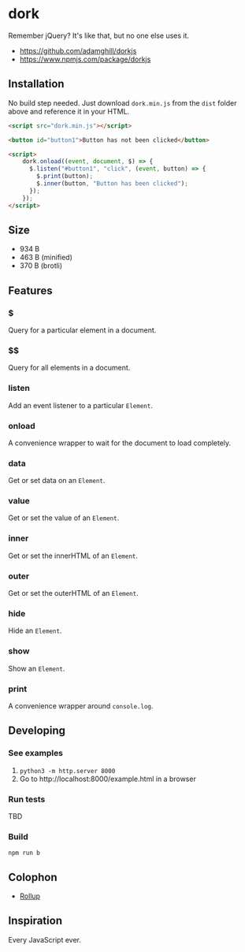 # dork

Remember jQuery? It's like that, but no one else uses it.

- https://github.com/adamghill/dorkjs
- https://www.npmjs.com/package/dorkjs

## Installation

No build step needed. Just download `dork.min.js` from the `dist` folder above and reference it in your HTML.

```html
<script src="dork.min.js"></script>

<button id="button1">Button has not been clicked</button>

<script>
    dork.onload((event, document, $) => {
      $.listen("#button1", "click", (event, button) => {
        $.print(button);
        $.inner(button, "Button has been clicked");
      });
    });
</script>
```

## Size

- 934 B
- 463 B (minified)
- 370 B (brotli)

## Features

### $

Query for a particular element in a document.

### $$

Query for all elements in a document.

### listen

Add an event listener to a particular `Element`.

### onload

A convenience wrapper to wait for the document to load completely.

### data

Get or set data on an `Element`.

### value

Get or set the value of an `Element`.

### inner

Get or set the innerHTML of an `Element`.

### outer

Get or set the outerHTML of an `Element`.

### hide

Hide an `Element`.

### show

Show an `Element`.

### print

A convenience wrapper around `console.log`.

## Developing

### See examples

1. `python3 -m http.server 8000`
2. Go to http://localhost:8000/example.html in a browser

### Run tests

TBD

### Build

`npm run b`

## Colophon

- [Rollup](https://rollupjs.org)

## Inspiration

Every JavaScript ever.
